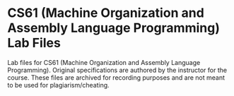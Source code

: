 # CS61 (Machine Organization and Assembly Language Programming) Lab Files
Lab files for CS61 (Machine Organization and Assembly Language Programming). Original specifications are authored by the instructor for the course. These files are archived for recording purposes and are not meant to be used for plagiarism/cheating.
